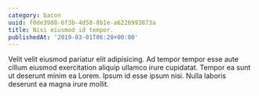 ```yaml
---
category: bacon
uuid: f0de3988-6f3b-4d58-8b1e-a6226993873a
title: Nisi eiusmod id tempor.
publishedAt: '2019-03-01T06:20+00:00'
---
```


Velit velit eiusmod pariatur elit adipisicing. Ad tempor tempor esse aute cillum eiusmod exercitation aliquip ullamco irure cupidatat. Tempor ea sunt ut deserunt minim ea Lorem. Ipsum id esse ipsum nisi. Nulla laboris deserunt ea magna irure mollit.
